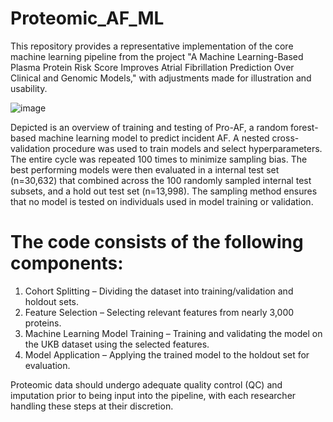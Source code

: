 # Proteomic_AF_ML

This repository provides a representative implementation of the core machine learning pipeline from the project "A Machine Learning-Based Plasma Protein Risk Score Improves Atrial Fibrillation Prediction Over Clinical and Genomic Models," with adjustments made for illustration and usability.

![image](https://github.com/user-attachments/assets/516278d4-8500-464a-8b0a-3f7a65724bf3)

Depicted is an overview of training and testing of Pro-AF, a random forest-based machine learning model to predict incident AF. A nested cross-validation procedure was used to train models and select hyperparameters. The entire cycle was repeated 100 times to minimize sampling bias. The best performing models were then evaluated in a internal test set (n=30,632) that combined across the 100 randomly sampled internal test subsets, and a hold out test set (n=13,998). The sampling method ensures that no model is tested on individuals used in model training or validation.

# The code consists of the following components:
1. Cohort Splitting – Dividing the dataset into training/validation and holdout sets.
2. Feature Selection – Selecting relevant features from nearly 3,000 proteins.
3. Machine Learning Model Training – Training and validating the model on the UKB dataset using the selected features.
4. Model Application – Applying the trained model to the holdout set for evaluation.

Proteomic data should undergo adequate quality control (QC) and imputation prior to being input into the pipeline, with each researcher handling these steps at their discretion.
